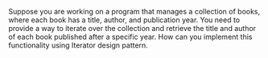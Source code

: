 Suppose you are working on a program that manages a collection of books, where each book has a title, author, and publication year.
You need to provide a way to iterate over the collection and retrieve the title and author of each book published after
a specific year. How can you implement this functionality using Iterator design pattern.